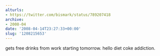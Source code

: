 ```yaml
---
alturls:
- https://twitter.com/bismark/status/789207418
archive:
- 2008-04
date: '2008-04-14T23:27:33+00:00'
slug: '1208215653'
---
```


gets free drinks from work starting tomorrow. hello diet coke addiction.

